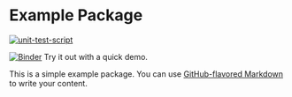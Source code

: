 # Example Package

[![unit-test-script](https://github.com/RK22000/regex-riot-python/actions/workflows/test.yml/badge.svg)](https://github.com/RK22000/regex-riot-python/actions/workflows/test.yml) 

[![Binder](https://mybinder.org/badge_logo.svg)](https://mybinder.org/v2/gh/RK22000/regex-riot-python/HEAD?labpath=try_it_out.ipynb)
Try it out with a quick demo.

This is a simple example package. You can use
[GitHub-flavored Markdown](https://guides.github.com/features/mastering-markdown/)
to write your content.
